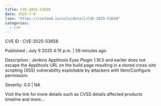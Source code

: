 ```yaml
--- 
title: CVE-2025-53658
date: 2025-7-9
lien: "https://cvefeed.io/vuln/detail/CVE-2025-53658"
categories:
  - cve
---
```


CVE ID : CVE-2025-53658

Published :  July 9
2025
4:15 p.m. | 59 minutes ago

Description : Jenkins Applitools Eyes Plugin 1.16.5 and earlier does not escape the Applitools URL on the build page
resulting in a stored cross-site scripting (XSS) vulnerability exploitable by attackers with Item/Configure permission.

Severity: 0.0 | NA

Visit the link for more details
such as CVSS details
affected products
timeline
and more...
